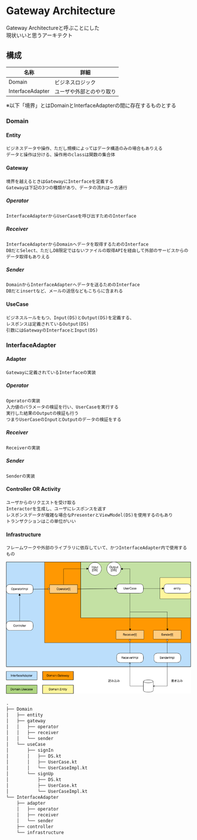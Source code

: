 # Gateway Architecture

Gateway Architectureと呼ぶことにした<br />
現状いいと思うアーキテクト


## 構成

|名称|詳細|
|---|---|
|Domain|ビジネスロジック|
|InterfaceAdapter|ユーザや外部とのやり取り|

※以下「境界」とはDomainとInterfaceAdapterの間に存在するものとする

### Domain

#### Entity

```
ビジネスデータや操作、ただし規模によってはデータ構造のみの場合もありえる
データと操作は分ける、操作用のclassは関数の集合体
```

#### Gateway

```
境界を越えるときはGatewayにInterfaceを定義する
Gatewayは下記の3つの種類があり、データの流れは一方通行
```

##### Operator

```
InterfaceAdapterからUserCaseを呼び出すためのInterface
```

##### Receiver

```
InterfaceAdapterからDomainへデータを取得するためのInterface
DBだとSelect、ただしDB限定ではないファイルの取得APIを経由して外部のサービスからのデータ取得もありえる
```

##### Sender

```
DomainからInterfaceAdapterへデータを送るためのInterface
DBだとinsertなど、メールの送信などもこちらに含まれる
```

#### UseCase

```
ビジネスルールをもつ、Input(DS)とOutput(DS)を定義する、
レスポンスは定義されているOutput(DS)
引数にはGatewayのInterfaceとInput(DS)
```

### InterfaceAdapter

#### Adapter

```
Gatewayに定義されているInterfaceの実装
```

##### Operator

```
Operatorの実装
入力値のパラメータの検証を行い、UserCaseを実行する
実行した結果のOutputの検証も行う
つまりUserCaseのInputとOutputのデータの検証をする
```

##### Receiver

```
Receiverの実装
```

##### Sender

```
Senderの実装
```

#### Controller OR Activity

```
ユーザからのリクエストを受け取る
Interactorを生成し、ユーザにレスポンスを返す
レスポンスデータが複雑な場合なPresenterとViewModel(DS)を使用するのもあり
トランザクションはこの単位がいい
```

#### Infrastructure

```
フレームワークや外部のライブラリに依存していて、かつInterfaceAdapter内で使用するもの
```

<img src="/Architect.png" alt="イメージ">

```
.
├── Domain
│   ├── entity
│   ├── gateway
│   │   ├── operator
│   │   ├── receiver
│   │   └── sender
│   └── useCase
│       ├── signIn
│       │   ├── DS.kt
│       │   ├── UserCase.kt
│       │   └── UserCaseImpl.kt
│       └── signUp
│           ├── DS.kt
│           ├── UserCase.kt
│           └── UserCaseImpl.kt
└── InterfaceAdapter
    ├── adapter
    │   ├── operator
    │   ├── receiver
    │   └── sender
    ├── controller
    └── infrastructure
```
